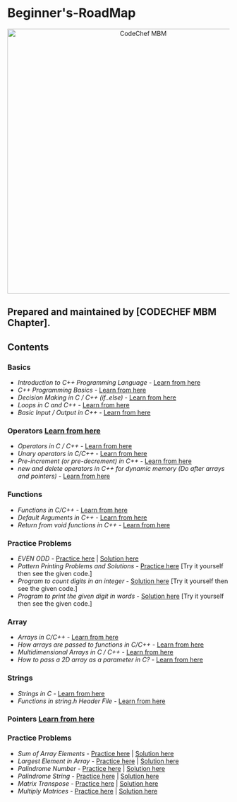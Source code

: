 # Beginner's-RoadMap
<p align="center">
<img alt="CodeChef MBM" src="images/codechef-mbm.png" height="600">
</p>

## Prepared and maintained by [CODECHEF MBM Chapter].
## Contents
### **Basics**

* *Introduction to C++ Programming Language* -  [Learn from here](https://www.geeksforgeeks.org/introduction-to-c-programming-language/?ref=lbp)
* *C++ Programming Basics* -  [Learn from here](https://www.geeksforgeeks.org/c-programming-basics/?ref=lbp)
* *Decision Making in C / C++ (if..else)* -  [Learn from here](https://www.geeksforgeeks.org/decision-making-c-c-else-nested-else/?ref=lbp)
* *Loops in C and C++* -  [Learn from here](https://www.geeksforgeeks.org/loops-in-c-and-cpp/?ref=lbp)
* *Basic Input / Output in C++* -  [Learn from here](https://www.geeksforgeeks.org/basic-input-output-c/?ref=lbp)

### **Operators** [Learn from here](https://www.youtube.com/playlist?list=PLCvBE7NDS5Bn_lppJzf04NUX44o3GMLjO)
* *Operators in C / C++* -  [Learn from here](https://www.geeksforgeeks.org/operators-c-c/?ref=lbp)
* *Unary operators in C/C++* -  [Learn from here](https://www.geeksforgeeks.org/unary-operators-cc/?ref=lbp)
* *Pre-increment (or pre-decrement) in C++* -  [Learn from here](https://www.geeksforgeeks.org/g-fact-40/?ref=lbp)
* *new and delete operators in C++ for dynamic memory (Do after arrays and pointers)* -  [Learn from here](https://www.geeksforgeeks.org/new-and-delete-operators-in-cpp-for-dynamic-memory/?ref=lbp)

### **Functions**
* *Functions in C/C++* -  [Learn from here](https://www.geeksforgeeks.org/functions-in-c/?ref=lbp)
* *Default Arguments in C++* -  [Learn from here](https://www.geeksforgeeks.org/default-arguments-c/?ref=lbp)
* *Return from void functions in C++* -  [Learn from here](https://www.geeksforgeeks.org/return-void-functions-c/?ref=lbp)

### **Practice Problems**
* *EVEN ODD* -  [Practice here](https://www.hackerearth.com/problem/algorithm/even-odd-3-f509373c/submissions/) | [Solution here](https://www.hackerearth.com/submission/44823658/)
* *Pattern Printing Problems and Solutions* -  [Practice here](https://www.programiz.com/c-programming/examples/pyramid-pattern) [Try it yourself then see the given code.]
* *Program to count digits in an integer* -  [Solution here](https://www.geeksforgeeks.org/program-count-digits-integer-3-different-methods/) [Try it yourself then see the given code.]
* *Program to print the given digit in words* -  [Solution here](https://www.geeksforgeeks.org/program-to-print-the-given-digit-in-words/) [Try it yourself then see the given code.]


### **Array**
* *Arrays in C/C++* -  [Learn from here](https://www.geeksforgeeks.org/arrays-in-c-cpp/?ref=lbp)
* *How arrays are passed to functions in C/C++* -  [Learn from here](https://www.geeksforgeeks.org/how-arrays-are-passed-to-functions-in-cc/)
* *Multidimensional Arrays in C / C++* -  [Learn from here](https://www.geeksforgeeks.org/multidimensional-arrays-c-cpp/?ref=lbp)
* *How to pass a 2D array as a parameter in C?* -  [Learn from here](https://www.geeksforgeeks.org/pass-2d-array-parameter-c/?ref=lbp)

### **Strings**
* *Strings in C* -  [Learn from here](https://www.geeksforgeeks.org/strings-in-c-2/)
* *Functions in string.h Header File* -  [Learn from here](https://www.programiz.com/c-programming/library-function/string.h)

### **Pointers** [Learn from here](https://www.youtube.com/playlist?list=PL2_aWCzGMAwLZp6LMUKI3cc7pgGsasm2_)



### **Practice Problems**
* *Sum of Array Elements* -  [Practice here](https://practice.geeksforgeeks.org/problems/sum-of-array-elements2502/1/?category[]=Arrays&page=1&query=category[]Arrayspage1) | [Solution here](https://www.geeksforgeeks.org/program-find-sum-elements-given-array/)
* *Largest Element in Array* -  [Practice here](https://practice.geeksforgeeks.org/problems/largest-element-in-array/0) | [Solution here](https://www.geeksforgeeks.org/c-program-find-largest-element-array/)
* *Palindrome Number* -  [Practice here](https://practice.geeksforgeeks.org/problems/palindrome0746/1) | [Solution here](https://www.geeksforgeeks.org/check-if-a-number-is-palindrome/)
* *Palindrome String* -  [Practice here](https://practice.geeksforgeeks.org/problems/palindrome-string0817/1/?category[]=Strings&page=1&query=category[]Stringspage1) | [Solution here](https://www.geeksforgeeks.org/c-program-check-given-string-palindrome/)
* *Matrix Transpose* -  [Practice here](https://www.hackerearth.com/practice/data-structures/arrays/multi-dimensional/practice-problems/algorithm/transpose/) | [Solution here](https://www.hackerearth.com/submission/45360805/)
* *Multiply Matrices* -  [Practice here](https://practice.geeksforgeeks.org/problems/multiply-matrices/1) | [Solution here](https://www.geeksforgeeks.org/c-program-multiply-two-matrices/)

